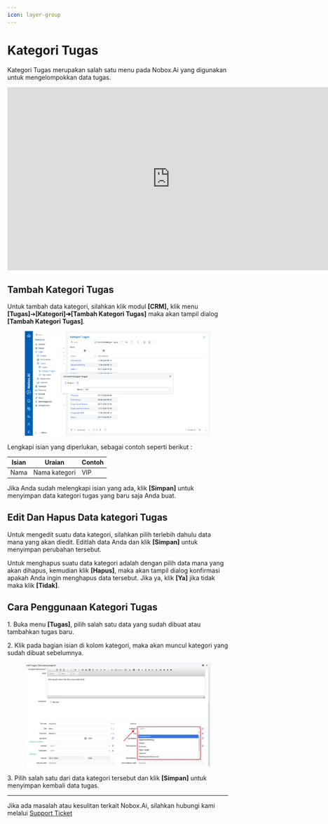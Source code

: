```yaml
---
icon: layer-group
---
```


# Kategori Tugas

Kategori Tugas merupakan salah satu menu pada Nobox.Ai yang digunakan untuk mengelompokkan data tugas.

<iframe width="742" height="418" src="https://www.youtube.com/embed/y3ffMdfodHs" title="Pengenalan Tampilan NoBox" frameborder="0" allow="accelerometer; autoplay; clipboard-write; encrypted-media; gyroscope; picture-in-picture; web-share" referrerpolicy="strict-origin-when-cross-origin" allowfullscreen></iframe>

## **Tambah Kategori Tugas**

Untuk tambah data kategori, silahkan klik modul **\[CRM],** klik menu **\[Tugas]**➔**\[Kategori]➔\[Tambah Kategori Tugas]** maka akan tampil dialog **\[Tambah Kategori Tugas]**.

<figure><img src="../../.gitbook/assets/Tampilan Tambah kategori Tugas.png" alt=""><figcaption></figcaption></figure>

Lengkapi isian yang diperlukan, sebagai contoh seperti berikut :

| Isian | Uraian        | Contoh |
| ----- | ------------- | ------ |
| Nama  | Nama kategori | VIP    |

Jika Anda sudah melengkapi isian yang ada, klik **\[Simpan]** untuk menyimpan data kategori tugas yang baru saja Anda buat.

## **Edit Dan Hapus Data kategori Tugas**

Untuk mengedit suatu data kategori, silahkan pilih terlebih dahulu data mana yang akan diedit. Editlah data Anda dan klik **\[Simpan]** untuk menyimpan perubahan tersebut.

Untuk menghapus suatu data kategori adalah dengan pilih data mana yang akan dihapus, kemudian klik **\[Hapus]**, maka akan tampil dialog konfirmasi apakah Anda ingin menghapus data tersebut. Jika ya, klik **\[Ya]** jika tidak maka klik **\[Tidak]**.

## **Cara Penggunaan Kategori Tugas**

1\. Buka menu **\[Tugas]**, pilih salah satu data yang sudah dibuat atau tambahkan tugas baru.

2\. Klik pada bagian isian di kolom kategori, maka akan muncul kategori yang sudah dibuat sebelumnya.

<figure><img src="../../.gitbook/assets/Tampilan pilih kategori.png" alt=""><figcaption></figcaption></figure>

3\. Pilih salah satu dari data kategori tersebut dan klik **\[Simpan]** untuk menyimpan kembali data tugas.

***

Jika ada masalah atau kesulitan terkait Nobox.Ai, silahkan hubungi kami melalui [Support Ticket](https://crm.nobox.ai/clients/tickets)
